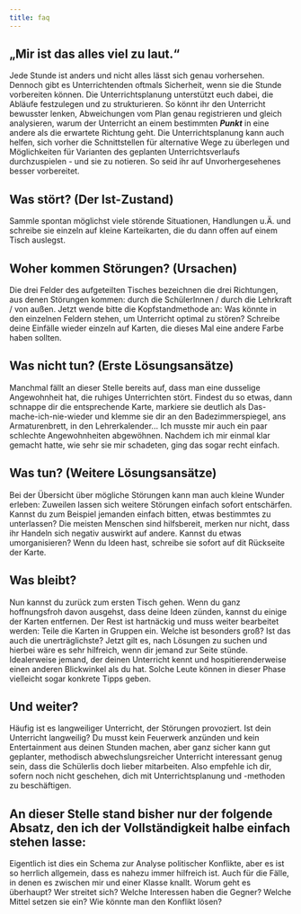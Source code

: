 ```yaml
---
title: faq
---
```


## „Mir ist das alles viel zu laut.“

Jede Stunde ist anders und nicht alles lässt sich genau vorhersehen. Dennoch gibt es Unterrichtenden oftmals Sicherheit, wenn sie die Stunde vorbereiten können. Die Unterrichtsplanung unterstützt euch dabei, die Abläufe festzulegen und zu strukturieren. So könnt ihr den Unterricht bewusster lenken, Abweichungen vom Plan genau registrieren und gleich analysieren, warum der Unterricht an einem bestimmten ***Punkt*** in eine andere als die erwartete Richtung geht.
Die Unterrichtsplanung kann auch helfen, sich vorher die Schnittstellen für alternative Wege zu überlegen und Möglichkeiten für Varianten des geplanten Unterrichtsverlaufs durchzuspielen - und sie zu notieren. So seid ihr auf Unvorhergesehenes besser vorbereitet.

## Was stört? (Der Ist-Zustand)
Sammle spontan möglichst viele störende Situationen, Handlungen u.Ä. und schreibe sie einzeln auf kleine Karteikarten, die du dann offen auf einem Tisch auslegst.

## Woher kommen Störungen? (Ursachen)
Die drei Felder des aufgeteilten Tisches bezeichnen die drei Richtungen, aus denen Störungen kommen: durch die SchülerInnen / durch die Lehrkraft / von außen. Jetzt wende bitte die Kopfstandmethode an: Was könnte in den einzelnen Feldern stehen, um Unterricht optimal zu stören? Schreibe deine Einfälle wieder einzeln auf Karten, die dieses Mal eine andere Farbe haben sollten.

## Was nicht tun? (Erste Lösungsansätze)
Manchmal fällt an dieser Stelle bereits auf, dass man eine dusselige Angewohnheit hat, die ruhiges Unterrichten stört. Findest du so etwas, dann schnappe dir die entsprechende Karte, markiere sie deutlich als Das-mache-ich-nie-wieder und klemme sie dir an den Badezimmerspiegel, ans Armaturenbrett, in den Lehrerkalender... Ich musste mir auch ein paar schlechte Angewohnheiten abgewöhnen. Nachdem ich mir einmal klar gemacht hatte, wie sehr sie mir schadeten, ging das sogar recht einfach.

## Was tun? (Weitere Lösungsansätze)
Bei der Übersicht über mögliche Störungen kann man auch kleine Wunder erleben: Zuweilen lassen sich weitere Störungen einfach sofort entschärfen. Kannst du zum Beispiel jemanden einfach bitten, etwas bestimmtes zu unterlassen? Die meisten Menschen sind hilfsbereit, merken nur nicht, dass ihr Handeln sich negativ auswirkt auf andere. Kannst du etwas umorganisieren? Wenn du Ideen hast, schreibe sie sofort auf dit Rückseite der Karte.

## Was bleibt?
Nun kannst du zurück zum ersten Tisch gehen. Wenn du ganz hoffnungsfroh davon ausgehst, dass deine Ideen zünden, kannst du einige der Karten entfernen. Der Rest ist hartnäckig und muss weiter bearbeitet werden: Teile die Karten in Gruppen ein. Welche ist besonders groß? Ist das auch die unerträglichste? Jetzt gilt es, nach Lösungen zu suchen und hierbei wäre es sehr hilfreich, wenn dir jemand zur Seite stünde. Idealerweise jemand, der deinen Unterricht kennt und hospitierenderweise einen anderen Blickwinkel als du hat. Solche Leute können in dieser Phase vielleicht sogar konkrete Tipps geben.

## Und weiter?
Häufig ist es langweiliger Unterricht, der Störungen provoziert. Ist dein Unterricht langweilig? Du musst kein Feuerwerk anzünden und kein Entertainment aus deinen Stunden machen, aber ganz sicher kann gut geplanter, methodisch abwechslungsreicher Unterricht interessant genug sein, dass die Schülerlis doch lieber mitarbeiten. Also empfehle ich dir, sofern noch nicht geschehen, dich mit Unterrichtsplanung und -methoden zu beschäftigen.

## An dieser Stelle stand bisher nur der folgende Absatz, den ich der Vollständigkeit halbe einfach stehen lasse:
Eigentlich ist dies ein Schema zur Analyse politischer Konflikte, aber es ist so herrlich allgemein, dass es nahezu immer hilfreich ist. Auch für die Fälle, in denen es zwischen mir und einer Klasse knallt.
Worum geht es überhaupt?
Wer streitet sich?
Welche Interessen haben die Gegner?
Welche Mittel setzen sie ein?
Wie könnte man den Konflikt lösen?
